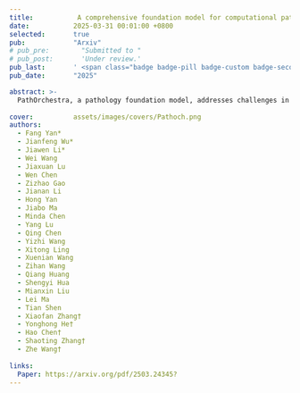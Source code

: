 ```yaml
---
title:           A comprehensive foundation model for computational pathology with over 100 diverse clinical-grade tasks
date:           2025-03-31 00:01:00 +0800
selected:       true
pub:            "Arxiv"
# pub_pre:        "Submitted to "
# pub_post:       'Under review.'
pub_last:       ' <span class="badge badge-pill badge-custom badge-secondary">Journal</span>'
pub_date:       "2025"

abstract: >-
  PathOrchestra, a pathology foundation model, addresses challenges in computational pathology by using self-supervised learning on a large dataset of 300K slides from 20 tissue types. It was evaluated on 112 clinical tasks, demonstrating strong performance in tasks like pan-cancer classification and biomarker assessment. PathOrchestra also explores multimodal tasks, including generating structured reports for colorectal cancer and lymphoma, showcasing its potential for clinical application.
  
cover:          assets/images/covers/Pathoch.png
authors:
  - Fang Yan*
  - Jianfeng Wu*
  - Jiawen Li*
  - Wei Wang
  - Jiaxuan Lu
  - Wen Chen
  - Zizhao Gao
  - Jianan Li
  - Hong Yan
  - Jiabo Ma
  - Minda Chen
  - Yang Lu
  - Qing Chen
  - Yizhi Wang
  - Xitong Ling
  - Xuenian Wang
  - Zihan Wang
  - Qiang Huang
  - Shengyi Hua
  - Mianxin Liu
  - Lei Ma
  - Tian Shen
  - Xiaofan Zhang†
  - Yonghong He†
  - Hao Chen†
  - Shaoting Zhang†
  - Zhe Wang†
  
links:
  Paper: https://arxiv.org/pdf/2503.24345?
---
```




